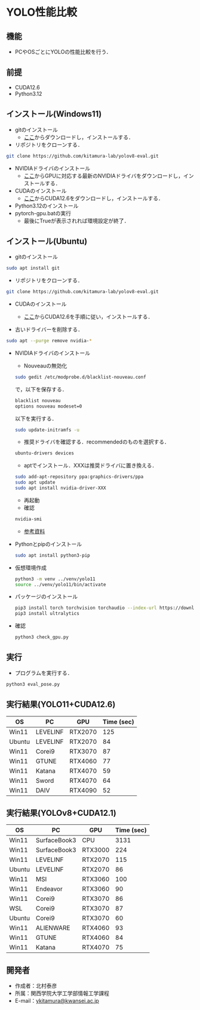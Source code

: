 # YOLO性能比較

## 機能
 
* PCやOSごとにYOLOの性能比較を行う．

## 前提

* CUDA12.6
* Python3.12
  
## インストール(Windows11)
  
* gitのインストール
  * [ここ](https://git-scm.com/)からダウンロードし，インストールする．
* リポジトリをクローンする．
```bash
git clone https://github.com/kitamura-lab/yolov8-eval.git
```
* NVIDIAドライバのインストール
  * [ここ](https://www.nvidia.co.jp/Download/index.aspx?lang=jp)からGPUに対応する最新のNVIDIAドライバをダウンロードし，インストールする．
* CUDAのインストール
  * [ここ](https://developer.nvidia.com/cuda-toolkit-archive)からCUDA12.6をダウンロードし，インストールする．
* Python3.12のインストール
* pytorch-gpu.batの実行
  * 最後にTrueが表示されれば環境設定が終了．

## インストール(Ubuntu)

* gitのインストール
```bash
sudo apt install git
```

* リポジトリをクローンする．
```bash
git clone https://github.com/kitamura-lab/yolov8-eval.git
```
* CUDAのインストール
  * [ここ](https://developer.nvidia.com/cuda-toolkit-archive)からCUDA12.6を手順に従い，インストールする．

* 古いドライバーを削除する．
```bash
sudo apt --purge remove nvidia-*
```

* NVIDIAドライバのインストール
  * Nouveauの無効化
  ```bash
  sudo gedit /etc/modprobe.d/blacklist-nouveau.conf
  ```
  で，以下を保存する．
  ```txt
  blacklist nouveau
  options nouveau modeset=0
  ```
  以下を実行する．
  ```bash
  sudo update-initramfs -u
  ```
  * 推奨ドライバを確認する．recommendedのものを選択する．
  ```bash
  ubuntu-drivers devices
  ```
  * aptでインストール．XXXは推奨ドライバに置き換える．
  ```bash
  sudo add-apt-repository ppa:graphics-drivers/ppa
  sudo apt update
  sudo apt install nvidia-driver-XXX
  ```
  * 再起動
  * 確認
  ```bash
  nvidia-smi
  ```
  * [参考資料](https://qiita.com/porizou1/items/74d8264d6381ee2941bd)

* Pythonとpipのインストール
  ```bash
  sudo apt install python3-pip
  ```

* 仮想環境作成
  ```bash
  python3 -m venv ../venv/yolo11
  source ../venv/yolo11/bin/activate
  ```

* パッケージのインストール
  ```bash
  pip3 install torch torchvision torchaudio --index-url https://download.pytorch.org/whl/cu126
  pip3 install ultralytics
  ```
* 確認
  ```bash
  python3 check_gpu.py
  ```

## 実行
 
* プログラムを実行する．
```bash
python3 eval_pose.py
```

## 実行結果(YOLO11+CUDA12.6)

| OS | PC | GPU | Time (sec) |
| ---- | ---- | ---- | ---- |
| Win11 | LEVELINF | RTX2070 | 125 |
| Ubuntu | LEVELINF | RTX2070 | 84 |
| Win11 | Corei9 | RTX3070 | 87 |
| Win11 | GTUNE | RTX4060 |  77 |
| Win11 | Katana | RTX4070 | 59 |
| Win11 | Sword | RTX4070 | 64 |
| Win11 | DAIV | RTX4090 | 52 |

## 実行結果(YOLOv8+CUDA12.1)

| OS | PC | GPU | Time (sec) |
| ---- | ---- | ---- | ---- |
| Win11 | SurfaceBook3 | CPU | 3131 |
| Win11 | SurfaceBook3 | RTX3000 | 224 |
| Win11 | LEVELINF | RTX2070 | 115 |
| Ubuntu | LEVELINF | RTX2070 | 86 |
| Win11 | MSI | RTX3060 |100 |
| Win11 | Endeavor | RTX3060 | 90 |
| Win11 | Corei9 | RTX3070 | 86 |
| WSL | Corei9  |  RTX3070 | 87 |
| Ubuntu | Corei9 | RTX3070 | 60 |
| Win11 | ALIENWARE | RTX4060 | 93 |
| Win11 | GTUNE | RTX4060 |  84 |
| Win11 | Katana | RTX4070 | 75 |

## 開発者
 
* 作成者：北村泰彦
* 所属：関西学院大学工学部情報工学課程
* E-mail：ykitamura@kwansei.ac.jp
 
